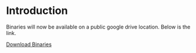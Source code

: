 # Introduction #

Binaries will now be available on a public google drive location. Below is the link.


[Download Binaries](https://drive.google.com/folderview?id=0B6gJfGqI3xn_SEJiRnhON2UxT3c&usp=sharing)